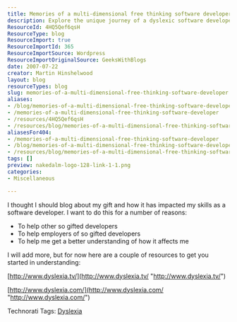 ```yaml
---
title: Memories of a multi-dimensional free thinking software developer
description: Explore the unique journey of a dyslexic software developer and discover insights to empower gifted individuals and their employers. Join the conversation!
ResourceId: 4HQ5Qef6qsH
ResourceType: blog
ResourceImport: true
ResourceImportId: 365
ResourceImportSource: Wordpress
ResourceImportOriginalSource: GeeksWithBlogs
date: 2007-07-22
creator: Martin Hinshelwood
layout: blog
resourceTypes: blog
slug: memories-of-a-multi-dimensional-free-thinking-software-developer
aliases:
- /blog/memories-of-a-multi-dimensional-free-thinking-software-developer
- /memories-of-a-multi-dimensional-free-thinking-software-developer
- /resources/4HQ5Qef6qsH
- /resources/blog/memories-of-a-multi-dimensional-free-thinking-software-developer
aliasesFor404:
- /memories-of-a-multi-dimensional-free-thinking-software-developer
- /blog/memories-of-a-multi-dimensional-free-thinking-software-developer
- /resources/blog/memories-of-a-multi-dimensional-free-thinking-software-developer
tags: []
preview: nakedalm-logo-128-link-1-1.png
categories:
- Miscellaneous

---
```

I thought I should blog about my gift and how it has impacted my skills as a software developer. I want to do this for a number of reasons:

- To help other so gifted developers
- To help employers of so gifted developers
- To help me get a better understanding of how it affects me

I will add more, but for now here are a couple of resources to get you started in understanding:

[http://www.dyslexia.tv/](http://www.dyslexia.tv/ "http://www.dyslexia.tv/")

[http://www.dyslexia.com/](http://www.dyslexia.com/ "http://www.dyslexia.com/")

Technorati Tags: [Dyslexia](http://technorati.com/tags/Dyslexia)

